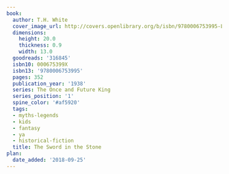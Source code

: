 ```yaml
---
book:
  author: T.H. White
  cover_image_url: http://covers.openlibrary.org/b/isbn/9780006753995-L.jpg
  dimensions:
    height: 20.0
    thickness: 0.9
    width: 13.0
  goodreads: '316845'
  isbn10: 000675399X
  isbn13: '9780006753995'
  pages: 352
  publication_year: '1938'
  series: The Once and Future King
  series_position: '1'
  spine_color: '#af5920'
  tags:
  - myths-legends
  - kids
  - fantasy
  - ya
  - historical-fiction
  title: The Sword in the Stone
plan:
  date_added: '2018-09-25'
---
```

